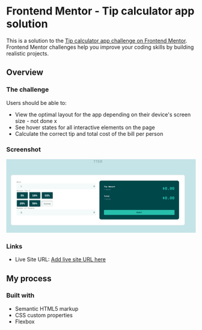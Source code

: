 # Frontend Mentor - Tip calculator app solution

This is a solution to the [Tip calculator app challenge on Frontend Mentor](https://www.frontendmentor.io/challenges/tip-calculator-app-ugJNGbJUX). Frontend Mentor challenges help you improve your coding skills by building realistic projects.

## Overview

### The challenge

Users should be able to:

- View the optimal layout for the app depending on their device's screen size - not done x
- See hover states for all interactive elements on the page 
- Calculate the correct tip and total cost of the bill per person

### Screenshot

![](https://github.com/kinishii1/tip-calculator-frontend-mentor/blob/main/tip%20calculator.gif)

### Links

- Live Site URL: [Add live site URL here]([https://your-live-site-url.com](https://kinishii1.github.io/tip-calculator-frontend-mentor/))

## My process

### Built with

- Semantic HTML5 markup
- CSS custom properties
- Flexbox
